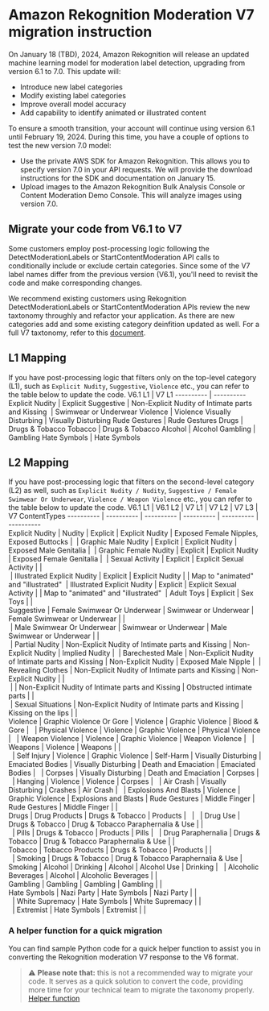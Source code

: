 # Amazon Rekognition Moderation V7 migration instruction

On January 18 (TBD), 2024, Amazon Rekognition will release an updated machine learning model for moderation label detection, upgrading from version 6.1 to 7.0. This update will:
 
- Introduce new label categories 
-  Modify existing label categories
- Improve overall model accuracy
- Add capability to identify animated or illustrated content

To ensure a smooth transition, your account will continue using version 6.1 until February 19, 2024. During this time, you have a couple of options to test the new version 7.0 model:
- Use the private AWS SDK for Amazon Rekognition. This allows you to specify version 7.0 in your API requests. We will provide the download instructions for the SDK and documentation on January 15. 
- Upload images to the Amazon Rekognition Bulk Analysis Console or Content Moderation Demo Console. This will analyze images using version 7.0.

## Migrate your code from V6.1 to V7

Some customers employ post-processing logic following the DetectModerationLabels or StartContentModeration API calls to conditionally include or exclude certain categories. Since some of the V7 label names differ from the previous version (V6.1), you'll need to revisit the code and make corresponding changes. 

We recommend existing customers using Rekognition DetectModerationLabels or StartContentModeration APIs review the new taxtonomy throughly and refactor your application. As there are new categories add and some existing category deinfition updated as well. For a full V7 taxtonomy, refer to this [document](https://docs.aws.amazon.com/rekognition/latest/dg/moderation.html#moderation-api).

## L1 Mapping
If you have post-processing logic that filters only on the top-level category (L1), such as `Explicit Nudity`, `Suggestive`, `Violence` etc., you can refer to the table below to update the code.
V6.1 L1 | V7 L1
---------- | ---------- 
Explicit Nudity | Explicit
Suggestive | Non-Explicit Nudity of Intimate parts and Kissing
&nbsp;| Swimwear or Underwear
Violence | Violence
Visually Disturbing | Visually Disturbing
Rude Gestures | Rude Gestures
Drugs | Drugs & Tobacco
Tobacco | Drugs & Tobacco
Alcohol | Alcohol
Gambling | Gambling
Hate Symbols | Hate Symbols

## L2 Mapping
If you have post-processing logic that filters on the second-level category (L2) as well, such as `Explicit Nudity / Nudity`, `Suggestive / Female Swimwear Or Underwear`, `Violence / Weapon Violence` etc., you can refer to the table below to update the code.
V6.1 L1 | V6.1 L2 | V7 L1 | V7 L2 | V7 L3 | V7 ContentTypes
---------- | ---------- | ---------- | ---------- | ---------- | ----------  
Explicit Nudity | Nudity | Explicit | Explicit Nudity | Exposed Female Nipples, Exposed Buttocks | 
&nbsp;| Graphic Male Nudity | Explicit | Explicit Nudity | Exposed Male Genitalia | 
&nbsp;| Graphic Female Nudity | Explicit | Explicit Nudity | Exposed Female Genitalia | 
&nbsp;| Sexual Activity | Explicit | Explicit Sexual Activity |&nbsp;|  
&nbsp;| Illustrated Explicit Nudity | Explicit | Explicit Nudity |&nbsp;|  Map to "animated" and "illustrated"
&nbsp;| Illustrated Explicit Nudity | Explicit | Explicit Sexual Activity |&nbsp;|  Map to "animated" and "illustrated"
&nbsp;| Adult Toys | Explicit | Sex Toys |&nbsp;|  
Suggestive | Female Swimwear Or Underwear | Swimwear or Underwear | Female Swimwear or Underwear |&nbsp;|  
&nbsp;| Male Swimwear Or Underwear | Swimwear or Underwear | Male Swimwear or Underwear |&nbsp;|  
&nbsp;| Partial Nudity | Non-Explicit Nudity of Intimate parts and Kissing | Non-Explicit Nudity | Implied Nudity | 
&nbsp;| Barechested Male | Non-Explicit Nudity of Intimate parts and Kissing | Non-Explicit Nudity | Exposed Male Nipple | 
&nbsp;| Revealing Clothes | Non-Explicit Nudity of Intimate parts and Kissing | Non-Explicit Nudity |&nbsp;|  
&nbsp;|&nbsp;| Non-Explicit Nudity of Intimate parts and Kissing | Obstructed intimate parts |&nbsp;|  
&nbsp;| Sexual Situations | Non-Explicit Nudity of Intimate parts and Kissing | Kissing on the lips |&nbsp;|  
Violence | Graphic Violence Or Gore | Violence | Graphic Violence | Blood & Gore | 
&nbsp; | Physical Violence | Violence | Graphic Violence | Physical Violence | 
&nbsp; | Weapon Violence | Violence | Graphic Violence | Weapon Violence | 
&nbsp; | Weapons | Violence | Weapons |&nbsp;|  
&nbsp; | Self Injury | Violence | Graphic Violence | Self-Harm | 
Visually Disturbing | Emaciated Bodies | Visually Disturbing | Death and Emaciation | Emaciated Bodies | 
&nbsp; | Corpses | Visually Disturbing | Death and Emaciation | Corpses | 
&nbsp; | Hanging | Violence | Violence | Corpses | 
&nbsp; | Air Crash | Visually Disturbing | Crashes | Air Crash | 
&nbsp; | Explosions And Blasts | Violence | Graphic Violence | Explosions and Blasts | 
Rude Gestures | Middle Finger | Rude Gestures | Middle Finger |&nbsp;|  
Drugs | Drug Products | Drugs & Tobacco | Products | &nbsp; | 
&nbsp; | Drug Use | Drugs & Tobacco | Drug & Tobacco Paraphernalia & Use |&nbsp;|  
&nbsp; | Pills | Drugs & Tobacco | Products | Pills | 
&nbsp; | Drug Paraphernalia | Drugs & Tobacco | Drug & Tobacco Paraphernalia & Use |&nbsp;|  
Tobacco | Tobacco Products | Drugs & Tobacco | Products |&nbsp;|  
&nbsp; | Smoking | Drugs & Tobacco | Drug & Tobacco Paraphernalia & Use | Smoking | 
Alcohol | Drinking | Alcohol | Alcohol Use | Drinking | 
&nbsp; | Alcoholic Beverages | Alcohol | Alcoholic Beverages |&nbsp;|  
Gambling | Gambling | Gambling | Gambling |&nbsp;|  
Hate Symbols | Nazi Party | Hate Symbols | Nazi Party |&nbsp;|  
&nbsp; | White Supremacy | Hate Symbols | White Supremacy |&nbsp;|  
&nbsp; | Extremist | Hate Symbols | Extremist |&nbsp;|  

### A helper function for a quick migration
You can find sample Python code for a quick helper function to assist you in converting the Rekognition moderation V7 response to the V6 format.
> :warning: **Please note that:** this is not a recommended way to migrate your code. It serves as a quick solution to convert the code, providing more time for your technical team to migrate the taxonomy properly.
[Helper function](rekognition-v7-migration-helper-function.md)